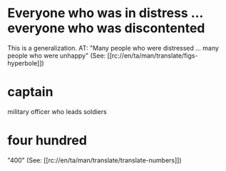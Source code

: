 # Everyone who was in distress ... everyone who was discontented

This is a generalization. AT: "Many people who were distressed ... many people who were unhappy" (See: [[rc://en/ta/man/translate/figs-hyperbole]])

# captain

military officer who leads soldiers

# four hundred

"400" (See: [[rc://en/ta/man/translate/translate-numbers]])

